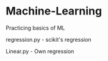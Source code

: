 # Machine-Learning
Practicing basics of ML

regression.py     - scikit's regression

Linear.py         - Own regression

